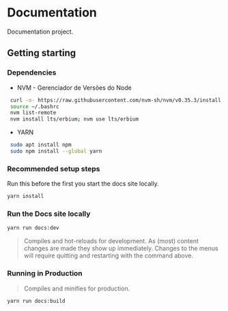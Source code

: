 # Documentation

Documentation project.

## Getting starting

### Dependencies

* NVM - Gerenciador de Versões do Node

```sh
 curl -o- https://raw.githubusercontent.com/nvm-sh/nvm/v0.35.3/install.sh | bash
 source ~/.bashrc
 nvm list-remote
 nvm install lts/erbium; nvm use lts/erbium
```

* YARN

```sh
 sudo apt install npm
 sudo npm install --global yarn
```

### Recommended setup steps

Run this before the first you start the docs site locally.

```sh
yarn install
```

### Run the Docs site locally

```sh
yarn run docs:dev
```

> Compiles and hot-reloads for development. As (most) content changes are made they show up immediately. Changes to the menus will require quitting and restarting with the command above.

### Running in Production

> Compiles and minifies for production.

```sh
yarn run docs:build
```

